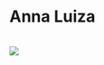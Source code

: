<h1>Anna Luiza</h1>
<br>
<img src="https://img.shields.io/github/followers/annaluizacamara?style=social"/>